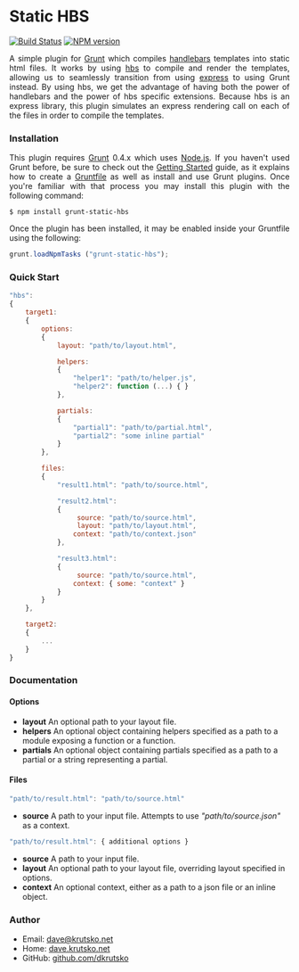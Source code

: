 # Static HBS
[![Build Status](https://travis-ci.org/dkrutsko/grunt-static-hbs.png)](https://travis-ci.org/dkrutsko/grunt-static-hbs)
[![NPM version](https://badge.fury.io/js/grunt-static-hbs.png)](https://badge.fury.io/js/grunt-static-hbs)

<p align="justify">A simple plugin for <a href="http://gruntjs.com">Grunt</a> which compiles <a href="http://handlebarsjs.com">handlebars</a> templates into static html files. It works by using <a href="https://github.com/donpark/hbs">hbs</a> to compile and render the templates, allowing us to seamlessly transition from using <a href="https://github.com/visionmedia/express">express</a> to using Grunt instead. By using hbs, we get the advantage of having both the power of handlebars and the power of hbs specific extensions. Because hbs is an express library, this plugin simulates an express rendering call on each of the files in order to compile the templates.</p>

### Installation
<p align="justify">This plugin requires <a href="http://gruntjs.com">Grunt</a> 0.4.x which uses <a href="http://nodejs.org">Node.js</a>. If you haven't used Grunt before, be sure to check out the <a href="http://gruntjs.com/getting-started">Getting Started</a> guide, as it explains how to create a <a href="http://gruntjs.com/sample-gruntfile">Gruntfile</a> as well as install and use Grunt plugins. Once you're familiar with that process you may install this plugin with the following command:</p>

```shell
$ npm install grunt-static-hbs
```

<p align="justify">Once the plugin has been installed, it may be enabled inside your Gruntfile using the following:</p>

```js
grunt.loadNpmTasks ("grunt-static-hbs");
```

### Quick Start
```js
"hbs":
{
	target1:
	{
		options:
		{
			layout: "path/to/layout.html",

			helpers:
			{
				"helper1": "path/to/helper.js",
				"helper2": function (...) { }
			},

			partials:
			{
				"partial1": "path/to/partial.html",
				"partial2": "some inline partial"
			}
		},

		files:
		{
			"result1.html": "path/to/source.html",

			"result2.html":
			{
				 source: "path/to/source.html",
				 layout: "path/to/layout.html",
				context: "path/to/context.json"
			},

			"result3.html":
			{
				 source: "path/to/source.html",
				context: { some: "context" }
			}
		}
	},

	target2:
	{
		...
	}
}
```

### Documentation
#### Options
* **layout** An optional path to your layout file.
* **helpers** An optional object containing helpers specified as a path to a module exposing a function or a function.
* **partials** An optional object containing partials specified as a path to a partial or a string representing a partial.

#### Files
```js
"path/to/result.html": "path/to/source.html"
```
* **source** A path to your input file. Attempts to use *"path/to/source.json"* as a context.

```js
"path/to/result.html": { additional options }
```
* **source** A path to your input file.
* **layout** An optional path to your layout file, overriding layout specified in options.
* **context** An optional context, either as a path to a json file or an inline object.

### Author
* Email: <dave@krutsko.net>
* Home: [dave.krutsko.net](http://dave.krutsko.net)
* GitHub: [github.com/dkrutsko](https://github.com/dkrutsko)